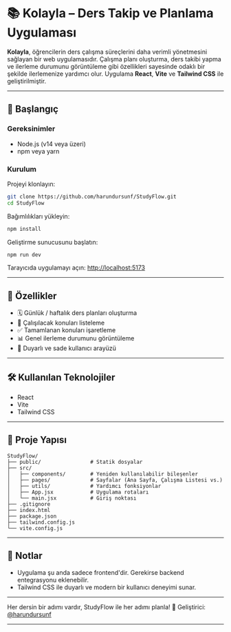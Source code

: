 # 📚 Kolayla – Ders Takip ve Planlama Uygulaması

**Kolayla**, öğrencilerin ders çalışma süreçlerini daha verimli yönetmesini sağlayan bir web uygulamasıdır. Çalışma planı oluşturma, ders takibi yapma ve ilerleme durumunu görüntüleme gibi özellikleri sayesinde odaklı bir şekilde ilerlemenize yardımcı olur. Uygulama **React**, **Vite** ve **Tailwind CSS** ile geliştirilmiştir.

---

## 🚀 Başlangıç

### Gereksinimler

* Node.js (v14 veya üzeri)
* npm veya yarn

### Kurulum

Projeyi klonlayın:

```bash
git clone https://github.com/harundursunf/StudyFlow.git
cd StudyFlow
```

Bağımlılıkları yükleyin:

```bash
npm install
```

Geliştirme sunucusunu başlatın:

```bash
npm run dev
```

Tarayıcıda uygulamayı açın: [http://localhost:5173](http://localhost:5173)

---

## 🧩 Özellikler

* 🗓️ Günlük / haftalık ders planları oluşturma
* 📌 Çalışılacak konuları listeleme
* ✅ Tamamlanan konuları işaretleme
* 📊 Genel ilerleme durumunu görüntüleme
* 🧘 Duyarlı ve sade kullanıcı arayüzü


---

## 🛠️ Kullanılan Teknolojiler

* React
* Vite
* Tailwind CSS


---

## 📁 Proje Yapısı

```
StudyFlow/
├── public/                # Statik dosyalar
├── src/
│   ├── components/        # Yeniden kullanılabilir bileşenler
│   ├── pages/             # Sayfalar (Ana Sayfa, Çalışma Listesi vs.)
│   ├── utils/             # Yardımcı fonksiyonlar
│   ├── App.jsx            # Uygulama rotaları
│   └── main.jsx           # Giriş noktası
├── .gitignore
├── index.html
├── package.json
├── tailwind.config.js
└── vite.config.js
```

---

## 📌 Notlar

* Uygulama şu anda sadece frontend'dir. Gerekirse backend entegrasyonu eklenebilir.
* Tailwind CSS ile duyarlı ve modern bir kullanıcı deneyimi sunar.

---

Her dersin bir adımı vardır, StudyFlow ile her adımı planla! 📘
Geliştirici: [@harundursunf](https://github.com/harundursunf)

---
